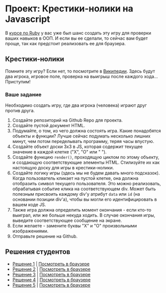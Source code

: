 # Проект: Крестики-нолики на Javascript

В [курсе по Ruby](/ruby-programming) у вас уже был шанс создать эту игру для проверки ваших навыков в ООП. И если вы ее сделали, то сейчас вам будет проще, так как предстоит реализовать ее для браузера.

## Крестики-нолики

Помните эту игру? Если нет, то посмотрите в [Википедии](https://ru.wikipedia.org/wiki/Крестики-нолики). Здесь будут два игрока, игровое поле, проверка на выигрыш после каждого хода... Приступим!

### Ваше задание

Необходимо создать игру, где два игрока (человека) играют друг против друга.  

1. Создайте репозиторий на Github Repo для проекта.
2. Создайте пустой документ HTML.
3. Подумайте, о том, из чего должна состоять игра. Какие понадобятся объекты и функции? Лучше сейчас подумать несколько лишних минут, чем потом переделывать программу, теряя часы впустую.
4. Создайте объект доски 3х3 в JS, которая содержит текущее значение в каждой клетке ("X", "O" или " ").
5. Создайте функцию `render()`, проходящую циклом по этому объекту, и создающую соответствующие элементы HTML. Стилизуйте их как настоящую доску для игры в крестики-нолики.
6. Создайте логику игры (здесь мы не будем давать много подсказок). Когда пользователь кликает на пустой клетке, она должна отобразить символ текущего пользователя. Это можно реализовать, обрабатывая событие клика на соответствующем div. Может быть полезным присвоить каждому div'у атрибут `data` или `id` (на основании позиции div'а), чтобы вы могли его идентифицировать в вашем коде JS.
7. Также игра должна определить момент окончания - если кто-то выиграл, или же больше некуда ходить. В случае окончания игры, выведите соответствующее сообщение на экране.
8. Если желаете - замените буквы "X" и "O" произвольными изображениями.
9. Отправьте решение на Github.


## Решения студентов

* [Решение 1](https://github.com/tim5046/projectOdin/blob/master/Javascript/tictactoe/) | [Посмотреть в браузере](http://htmlpreview.github.io/?https://github.com/tim5046/projectOdin/blob/master/Javascript/tictactoe/index.html)
* [Решение 2](https://github.com/imousterian/OdinProject/tree/master/Project5_5_TicTacToe) | [Посмотреть в браузере](http://htmlpreview.github.io/?https://github.com/imousterian/OdinProject/blob/master/Project5_5_TicTacToe/index.html)
* [Решение 3](https://github.com/beesmart/JS_tictactoe) | [Посмотреть в браузере](http://beesmart.github.io/JS_tictactoe)
* [Решение 4](https://github.com/krjordan/TicTacToe) | [Посмотреть в браузере](http://htmlpreview.github.io/?https://github.com/krjordan/TicTacToe/blob/master/index.html)
* [Решение 5](https://github.com/ArturJanik/TOPJS/tree/master/Project5) | [Посмотреть в браузере](https://rawgit.com/ArturJanik/TOPJS/master/Project5/index.html)
